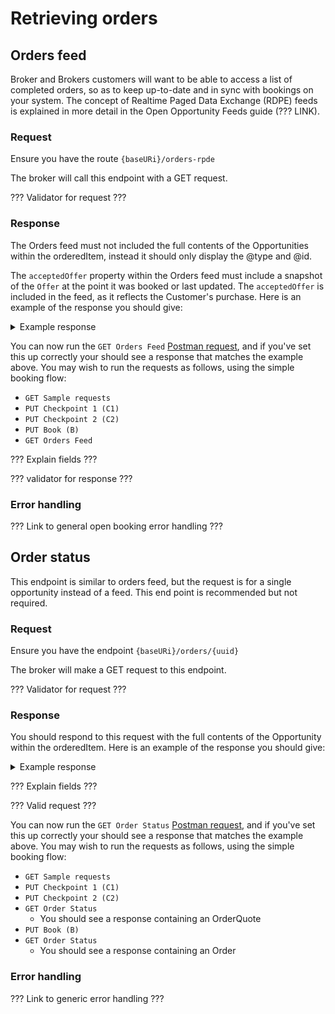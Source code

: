 # Retrieving orders

## Orders feed

Broker and Brokers customers will want to be able to access a list of completed orders, so as to keep up-to-date and in sync with bookings on your system. The concept of Realtime Paged Data Exchange (RDPE) feeds is explained in more detail in the Open Opportunity Feeds guide (??? LINK).

### Request

Ensure you have the route  `{baseURi}/orders-rpde`

The broker will call this endpoint with a GET request.

??? Validator for request ???

### Response

The Orders feed must not included the full contents of the Opportunities within the orderedItem, instead it should only display the @type and @id.

The `acceptedOffer` property within the Orders feed must include a snapshot of the `Offer` at the point it was booked or last updated. The `acceptedOffer` is included in the feed, as it reflects the Customer's purchase. Here is an example of the response you should give:

<details>

<summary>Example response</summary>

```
{
  "next": "https://example.com/api/orders-rpde?afterTimestamp=1521565719&afterId=e11429ea-467f-4270-ab62-e47368996fe8",
  "items": [
    {
      "state": "updated",
      "kind": "Order",
      "@id": "e11429ea-467f-4270-ab62-e47368996fe8",
      "modified": 1521565719,
      "data": {
        "@context": "https://openactive.io/",
        "@type": "Order",
        "@id": "https://example.com/api/orders/e11429ea-467f-4270-ab62-e47368996fe8",
        "identifier": "e11429ea-467f-4270-ab62-e47368996fe8",
        "orderedItem": [
          {
            "@type": "OrderItem",
            "@id": "https://example.com/api/orders/e11429ea-467f-4270-ab62-e47368996fe8#/orderedItem/1234",
            "orderItemStatus": "https://openactive.io/OrderItemConfirmed",
            "unitTaxSpecification": [
              {
                "@type": "TaxChargeSpecification",
                "name": "VAT at 20%",
                "price": 1,
                "priceCurrency": "GBP",
                "rate": 0.2
              }
            ],
            "acceptedOffer": {
              "@type": "Offer",
              "@id": "https://example.com/events/452#/offers/878",
              "description": "Winger space for Speedball.",
              "name": "Speedball winger position",
              "price": 10,
              "priceCurrency": "GBP",
              "validFromBeforeStartDate": "P6D",
              "allowCustomerCancellationFullRefund": true,
              "latestCancellationBeforeStartDate": "P1D"
            },
            "orderedItem": {
              "@type": "ScheduledSession",
              "@id": "https://example.com/events/452/subEvents/132"
            },
            "accessPass": [
              {
                "@type": "Barcode",
                "text": "0123456789"
              }
            ]
          }
        ],
        "totalPaymentDue": {
          "@type": "PriceSpecification",
          "price": 5,
          "priceCurrency": "GBP"
        },
        "totalPaymentTax": [
          {
            "@type": "TaxChargeSpecification",
            "name": "VAT at 20%",
            "price": 1,
            "priceCurrency": "GBP",
            "rate": 0.2
          }
        ]
      }
    }
  ]
}
```

</details>

You can now run the `GET Orders Feed` [Postman request](https://documenter.getpostman.com/view/21015180/Uz5DqdCf), and if you've set this up correctly your should see a response that matches the example above. You may wish to run the requests as follows, using the simple booking flow:&#x20;

* `GET Sample requests`
* `PUT Checkpoint 1 (C1)`
* `PUT Checkpoint 2 (C2)`
* `PUT Book (B)`
* `GET Orders Feed`

??? Explain fields ???

??? validator for response ???

### Error handling

??? Link to general open booking error handling ???

## Order status

This endpoint is similar to orders feed, but the request is for a single opportunity instead of a feed. This end point is recommended but not required.

### Request

Ensure you have the endpoint `{baseURi}/orders/{uuid}`

The broker will make a GET request to this endpoint.

??? Validator for request ???

### Response

You should respond to this request with the full contents of the Opportunity within the orderedItem. Here is an example of the response you should give:

<details>

<summary>Example response</summary>

```
{
  "@context": "https://openactive.io/",
  "@type": "Order",
  "@id": "https://example.com/api/orders/e11429ea-467f-4270-ab62-e47368996fe8",
  "brokerRole": "https://openactive.io/AgentBroker",
  "broker": {
    "@type": "Organization",
    "name": "MyFitnessApp",
    "url": "https://myfitnessapp.example.com",
    "description": "A fitness app for all the community",
    "logo": {
      "@type": "ImageObject",
      "url": "http://data.myfitnessapp.org.uk/images/logo.png"
    },
    "address": {
      "@type": "PostalAddress",
      "streetAddress": "Alan Peacock Way",
      "addressLocality": "Village East",
      "addressRegion": "Middlesbrough",
      "postalCode": "TS4 3AE",
      "addressCountry": "GB"
    }
  },
  "customer": {
    "@type": "Person",
    "email": "geoffcapes@example.com",
    "telephone": "020 811 8055",
    "givenName": "Geoff",
    "familyName": "Capes"
  },
  "seller": {
    "@type": "Organization",
    "@id": "https://example.com/api/organisations/123",
    "identifier": "CRUOZWJ1",
    "name": "Better",
    "taxMode": "https://openactive.io/TaxGross",
    "legalName": "Greenwich Leisure Limited",
    "description": "A charitable social enterprise for all the community",
    "url": "https://www.better.org.uk",
    "logo": {
      "@type": "ImageObject",
      "url": "http://data.better.org.uk/images/logo.png"
    },
    "telephone": "020 3457 8700",
    "email": "customerservices@gll.org",
    "vatID": "GB 789 1234 56",
    "address": {
      "@type": "PostalAddress",
      "streetAddress": "Alan Peacock Way",
      "addressLocality": "Village East",
      "addressRegion": "Middlesbrough",
      "postalCode": "TS4 3AE",
      "addressCountry": "GB"
    },
    "termsOfService": [
      {
        "@type": "PrivacyPolicy",
        "name": "Privacy Policy",
        "url": "https://example.com/privacy-policy",
        "requiresExplicitConsent": false
      },
      {
        "@type": "TermsOfUse",
        "name": "Terms and Conditions",
        "url": "https://example.com/terms-and-conditions",
        "dateModified": "2019-04-16T20:31:13Z",
        "requiresExplicitConsent": true
      }
    ]
  },
  "bookingService": {
    "@type": "BookingService",
    "name": "Playwaze",
    "url": "http://www.playwaze.com",
    "termsOfService": [
      {
        "@type": "Terms",
        "name": "Terms of Service",
        "url": "https://brokerexample.com/terms.html",
        "requiresExplicitConsent": false
      }
    ]
  },
  "orderedItem": [
    {
      "@type": "OrderItem",
      "@id": "https://example.com/api/orders/e11429ea-467f-4270-ab62-e47368996fe8#/orderedItem/1234",
      "orderItemStatus": "https://openactive.io/OrderItemConfirmed",
      "unitTaxSpecification": [
        {
          "@type": "TaxChargeSpecification",
          "name": "VAT at 20%",
          "price": 1,
          "priceCurrency": "GBP",
          "rate": 0.2
        }
      ],
      "acceptedOffer": {
        "@type": "Offer",
        "@id": "https://example.com/events/452#/offers/878",
        "description": "Winger space for Speedball.",
        "name": "Speedball winger position",
        "price": 10,
        "priceCurrency": "GBP",
        "validFromBeforeStartDate": "P6D",
        "allowCustomerCancellationFullRefund": true,
        "latestCancellationBeforeStartDate": "P1D"
      },
      "orderedItem": {
        "@type": "ScheduledSession",
        "@id": "https://example.com/events/452/subEvents/132",
        "identifier": 123,
        "eventStatus": "https://schema.org/EventScheduled",
        "startDate": "2018-10-30T11:00:00Z",
        "endDate": "2018-10-30T12:00:00Z",
        "duration": "PT1H",
        "superEvent": {
          "@type": "SessionSeries",
          "@id": "https://api.example.com/events/452",
          "name": "Bodypump",
          "activity": [
            {
              "type": "Concept",
              "id": "https://openactive.io/activity-list#5e78bcbe-36db-425a-9064-bf96d09cc351",
              "prefLabel": "Bodypump™",
              "inScheme": "https://openactive.io/activity-list"
            }
          ],
          "url": "https://example.com/events/452",
          "location": {
            "@type": "Place",
            "url": "https://www.everyoneactive.com/centres/Middlesbrough-Sports-Village",
            "name": "Middlesbrough Sports Village",
            "identifier": "0140",
            "address": {
              "@type": "PostalAddress",
              "streetAddress": "Alan Peacock Way",
              "addressLocality": "Village East",
              "addressRegion": "Middlesbrough",
              "postalCode": "TS4 3AE",
              "addressCountry": "GB"
            },
            "geo": {
              "@type": "GeoCoordinates",
              "latitude": 54.543964,
              "longitude": -1.20978500000001
            }
          }
        }
      },
      "accessPass": [
        {
          "@type": "Barcode",
          "text": "0123456789"
        }
      ]
    }
  ],
  "totalPaymentDue": {
    "@type": "PriceSpecification",
    "price": 5,
    "priceCurrency": "GBP"
  },
  "totalPaymentTax": [
    {
      "@type": "TaxChargeSpecification",
      "name": "VAT at 20%",
      "price": 1,
      "priceCurrency": "GBP",
      "rate": 0.2
    }
  ],
  "payment": {
    "@type": "Payment",
    "name": "AcmeBroker Points",
    "identifier": "1234567890npduy2f"
  }
}
```

</details>

??? Explain fields ???

??? Valid request ???

You can now run the `GET Order Status` [Postman request](https://documenter.getpostman.com/view/21015180/Uz5DqdCf), and if you've set this up correctly your should see a response that matches the example above. You may wish to run the requests as follows, using the simple booking flow:&#x20;

* `GET Sample requests`
* `PUT Checkpoint 1 (C1)`
* `PUT Checkpoint 2 (C2)`
* `GET Order Status`
  * You should see a response containing an OrderQuote
* `PUT Book (B)`
* `GET Order Status`
  * You should see a response containing an Order

### Error handling

??? Link to generic error handling ???
